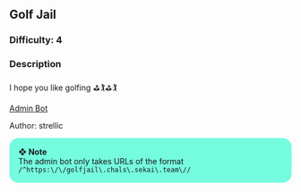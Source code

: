 ## Golf Jail

### Difficulty: 4

### Description

I hope you like golfing ⛳🏌️⛳🏌️

[Admin Bot](https://xss-bot.chals.sekai.team/golfjail)

Author: strellic

<div style="background:#75fbde;border-radius:1rem;padding:1rem"><b>❖ Note</b><br>The admin bot only takes URLs of the format <code>/^https:\/\/golfjail\.chals\.sekai\.team\//</code></div>